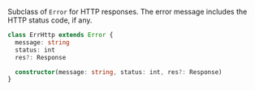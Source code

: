 Subclass of `Error` for HTTP responses. The error message includes the HTTP status code, if any.

```ts
class ErrHttp extends Error {
  message: string
  status: int
  res?: Response

  constructor(message: string, status: int, res?: Response)
}
```
